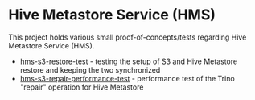 # Hive Metastore Service (HMS)

This project holds various small proof-of-concepts/tests regarding Hive Metastore Service (HMS).

 * [hms-s3-restore-test](./hms-s3-restore-test) - testing the setup of S3 and Hive Metastore restore and keeping the two synchronized
 * [hms-s3-repair-performance-test](./hms-s3-repair-performance-test) - performance test of the Trino "repair" operation for Hive Metastore
